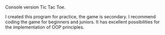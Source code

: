 Console version Tic Tac Toe.

I created this program for practice, the game is secondary.
I recommend coding the game for beginners and juniors. It has excellent possibilities
for the implementation of OOP principles. 
